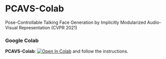 # PCAVS-Colab
Pose-Controllable Talking Face Generation by Implicitly Modularized Audio-Visual Representation (CVPR 2021)




### Google Colab

**PCAVS-Colab**: <a href="https://colab.research.google.com/github/justinjohn0306/PCAVS-Colab/blob/main/PCAVS_Colab.ipynb" target="_parent"><img src="https://colab.research.google.com/assets/colab-badge.svg" alt="Open In Colab"/></a> and follow the instructions.
